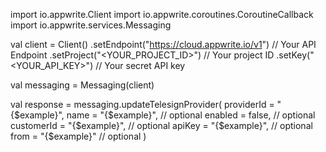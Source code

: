 import io.appwrite.Client
import io.appwrite.coroutines.CoroutineCallback
import io.appwrite.services.Messaging

val client = Client()
    .setEndpoint("https://cloud.appwrite.io/v1") // Your API Endpoint
    .setProject("<YOUR_PROJECT_ID>") // Your project ID
    .setKey("<YOUR_API_KEY>") // Your secret API key

val messaging = Messaging(client)

val response = messaging.updateTelesignProvider(
    providerId = "{$example}",
    name = "{$example}", // optional
    enabled = false, // optional
    customerId = "{$example}", // optional
    apiKey = "{$example}", // optional
    from = "{$example}" // optional
)
